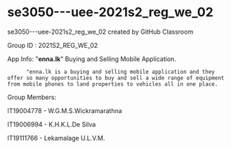 # se3050---uee-2021s2_reg_we_02
se3050---uee-2021s2_reg_we_02 created by GitHub Classroom

Group ID : 2021S2_REG_WE_02

App Info: "**enna.lk**" Buying and Selling Mobile Application. 

          "enna.lk is a buying and selling mobile application and they offer so many opportunities to buy and sell a wide range of equipment from mobile phones to land properties to vehicles all in one place. 

Group Members:

IT19004778 - W.G.M.S.Wickramarathna 

IT19006994 - K.H.K.L.De Silva 

IT19111766 - Lekamalage U.L.V.M.
